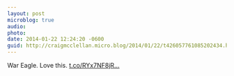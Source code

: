 ```yaml
---
layout: post
microblog: true
audio: 
photo: 
date: 2014-01-22 12:24:20 -0600
guid: http://craigmcclellan.micro.blog/2014/01/22/t426057761085202434.html
---
```

War Eagle. Love this.  [t.co/RYx7NF8jR...](http://t.co/RYx7NF8jRB)
